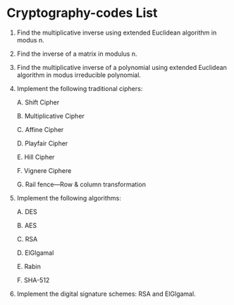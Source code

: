 # Cryptography-codes List


1. Find the multiplicative inverse using extended Euclidean algorithm in modus n.
2. Find the inverse of a matrix in modulus n.
3. Find the multiplicative inverse of a polynomial using extended Euclidean algorithm in modus irreducible polynomial.
4. Implement the following traditional ciphers:


    A. Shift Cipher
    
    B. Multiplicative Cipher
    
    C. Affine Cipher
    
    D. Playfair Cipher
    
    E. Hill Cipher
    
    F. Vignere Ciphere
    
    G. Rail fence—Row & column transformation
    
    
5. Implement the following algorithms:


    A. DES
    
    B. AES
    
    C. RSA
    
    D. ElGlgamal
    
    E. Rabin
    
    F. SHA-512
    
    
6. Implement the digital signature schemes: RSA and ElGlgamal.

